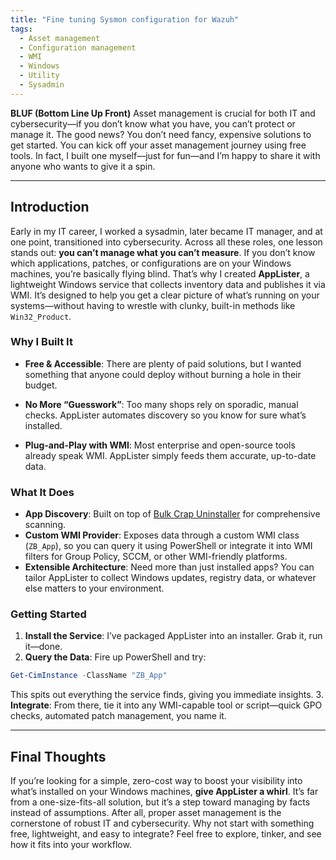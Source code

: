 ```yaml
---
title: "Fine tuning Sysmon configuration for Wazuh"
tags:
  - Asset management
  - Configuration management
  - WMI
  - Windows
  - Utility
  - Sysadmin
---
```


**BLUF (Bottom Line Up Front)**
Asset management is crucial for both IT and cybersecurity—if you don’t know what you have, you can’t protect or manage it. The good news? You don’t need fancy, expensive solutions to get started. You can kick off your asset management journey using free tools. In fact, I built one myself—just for fun—and I’m happy to share it with anyone who wants to give it a spin.

---

## Introduction

Early in my IT career, I worked a sysadmin, later became IT manager, and at one point, transitioned into cybersecurity. Across all these roles, one lesson stands out: **you can’t manage what you can’t measure**. If you don’t know which applications, patches, or configurations are on your Windows machines, you’re basically flying blind. That’s why I created **AppLister**, a lightweight Windows service that collects inventory data and publishes it via WMI. It’s designed to help you get a clear picture of what’s running on your systems—without having to wrestle with clunky, built-in methods like `Win32_Product`.

### Why I Built It

- **Free & Accessible**: There are plenty of paid solutions, but I wanted something that anyone could deploy without burning a hole in their budget.

- **No More “Guesswork”**: Too many shops rely on sporadic, manual checks. AppLister automates discovery so you know for sure what’s installed.

- **Plug-and-Play with WMI**: Most enterprise and open-source tools already speak WMI. AppLister simply feeds them accurate, up-to-date data.

### What It Does

- **App Discovery**: Built on top of [Bulk Crap Uninstaller](https://github.com/Klocman/Bulk-Crap-Uninstaller) for comprehensive scanning.
- **Custom WMI Provider**: Exposes data through a custom WMI class (`ZB_App`), so you can query it using PowerShell or integrate it into WMI filters for Group Policy, SCCM, or other WMI-friendly platforms.
- **Extensible Architecture**: Need more than just installed apps? You can tailor AppLister to collect Windows updates, registry data, or whatever else matters to your environment.

### Getting Started

1. **Install the Service**: I’ve packaged AppLister into an installer. Grab it, run it—done.
2. **Query the Data**: Fire up PowerShell and try:

```powershell
Get-CimInstance -ClassName "ZB_App"
```

   This spits out everything the service finds, giving you immediate insights.
3. **Integrate**: From there, tie it into any WMI-capable tool or script—quick GPO checks, automated patch management, you name it.

---

## Final Thoughts

If you’re looking for a simple, zero-cost way to boost your visibility into what’s installed on your Windows machines, **give AppLister a whirl**. It’s far from a one-size-fits-all solution, but it’s a step toward managing by facts instead of assumptions. After all, proper asset management is the cornerstone of robust IT and cybersecurity. Why not start with something free, lightweight, and easy to integrate? Feel free to explore, tinker, and see how it fits into your workflow.
